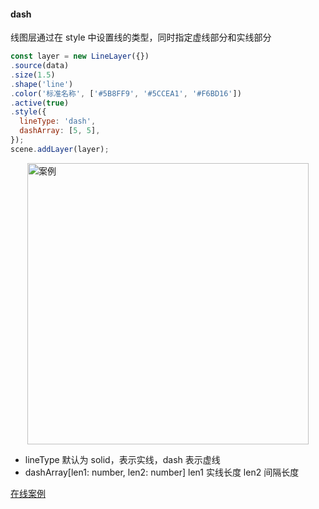#### dash

线图层通过在 style 中设置线的类型，同时指定虚线部分和实线部分

```javascript
const layer = new LineLayer({})
.source(data)
.size(1.5)
.shape('line')
.color('标准名称', ['#5B8FF9', '#5CCEA1', '#F6BD16'])
.active(true)
.style({
  lineType: 'dash',
  dashArray: [5, 5],
});
scene.addLayer(layer);
```

<img width="450px" style="display: block;margin: 0 auto;" alt="案例" src='https://gw.alipayobjects.com/mdn/rms_816329/afts/img/A*pb3FRZnaa0AAAAAAAAAAAAAAARQnAQ'>

- lineType
默认为 solid，表示实线，dash 表示虚线
- dashArray[len1: number, len2: number]
len1 实线长度
len2 间隔长度

[在线案例](/examples/line/arc#trip_arc_dark_linear)
